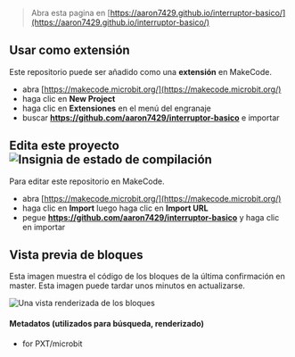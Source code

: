 
> Abra esta pagina en [https://aaron7429.github.io/interruptor-basico/](https://aaron7429.github.io/interruptor-basico/)

## Usar como extensión

Este repositorio puede ser añadido como una **extensión** en MakeCode.

* abra [https://makecode.microbit.org/](https://makecode.microbit.org/)
* haga clic en **New Project**
* haga clic en **Extensiones** en el menú del engranaje
* buscar **https://github.com/aaron7429/interruptor-basico** e importar

## Edita este proyecto ![Insignia de estado de compilación](https://github.com/aaron7429/interruptor-basico/workflows/MakeCode/badge.svg)

Para editar este repositorio en MakeCode.

* abra [https://makecode.microbit.org/](https://makecode.microbit.org/)
* haga clic en **Import** luego haga clic en **Import URL**
* pegue **https://github.com/aaron7429/interruptor-basico** y haga clic en importar

## Vista previa de bloques

Esta imagen muestra el código de los bloques de la última confirmación en master.
Esta imagen puede tardar unos minutos en actualizarse.

![Una vista renderizada de los bloques](https://github.com/aaron7429/interruptor-basico/raw/master/.github/makecode/blocks.png)

#### Metadatos (utilizados para búsqueda, renderizado)

* for PXT/microbit
<script src="https://makecode.com/gh-pages-embed.js"></script><script>makeCodeRender("{{ site.makecode.home_url }}", "{{ site.github.owner_name }}/{{ site.github.repository_name }}");</script>
